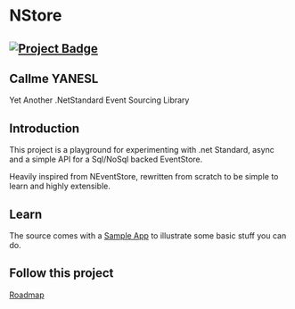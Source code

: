# NStore
[<img src="https://ci.appveyor.com/api/projects/status/github/proximosrl/nstore?svg=true" alt="Project Badge" >](https://ci.appveyor.com/project/andreabalducci/nstore) 
---

## Callme YANESL 
Yet Another .NetStandard Event Sourcing Library

## Introduction
This project is a playground for experimenting with .net Standard, async and a simple API for a Sql/NoSql backed EventStore.

Heavily inspired from NEventStore, rewritten from scratch to be simple to learn and highly extensible.

## Learn
The source comes with a [Sample App](https://github.com/ProximoSrl/NStore/tree/develop/src/NStore.Sample) to illustrate some basic stuff you can do.

## Follow this project
[Roadmap](https://github.com/ProximoSrl/NStore/milestones?direction=asc&sort=due_date&state=open)
